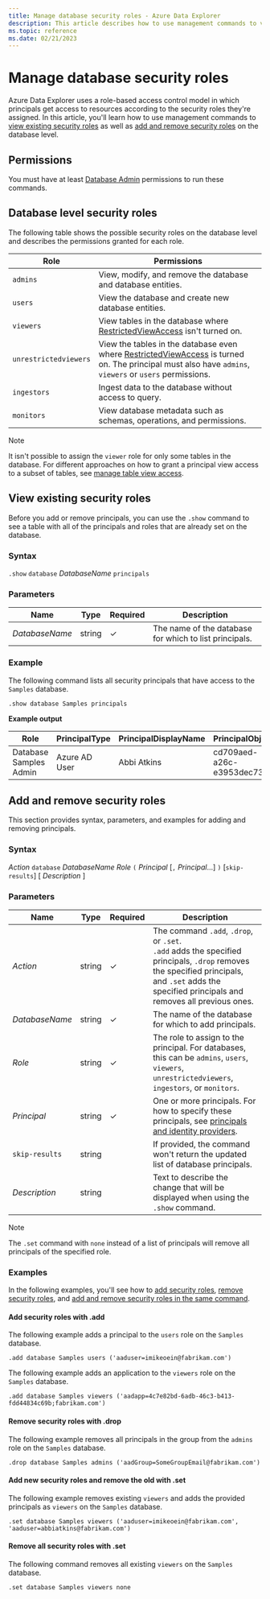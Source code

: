 ```yaml
---
title: Manage database security roles - Azure Data Explorer
description: This article describes how to use management commands to view, add, and remove security roles on the database level in Azure Data Explorer.
ms.topic: reference
ms.date: 02/21/2023
---
```


# Manage database security roles

Azure Data Explorer uses a role-based access control model in which principals get access to resources according to the security roles they're assigned. In this article, you'll learn how to use management commands to [view existing security roles](#view-existing-security-roles) as well as [add and remove security roles](#add-and-remove-security-roles) on the database level.

## Permissions

You must have at least [Database Admin](access-control/role-based-access-control.md) permissions to run these commands.

## Database level security roles

The following table shows the possible security roles on the database level and describes the permissions granted for each role.

|Role|Permissions|
|--|--|
|`admins` | View, modify, and remove the database and database entities.|
|`users` | View the database and create new database entities.|
|`viewers` | View tables in the database where [RestrictedViewAccess](restrictedviewaccesspolicy.md) isn't turned on.|
|`unrestrictedviewers`| View the tables in the database even where [RestrictedViewAccess](restrictedviewaccesspolicy.md) is turned on. The principal must also have `admins`, `viewers` or `users` permissions. |
|`ingestors` | Ingest data to the database without access to query. |
|`monitors` | View database metadata such as schemas, operations, and permissions.|

> [!NOTE]
> It isn't possible to assign the `viewer` role for only some tables in the database. For different approaches on how to grant a principal view access to a subset of tables, see [manage table view access](manage-table-view-access.md).

## View existing security roles

Before you add or remove principals, you can use the `.show` command to see a table with all of the principals and roles that are already set on the database.

### Syntax

`.show` `database` *DatabaseName* `principals`

### Parameters

|Name|Type|Required|Description|
|--|--|--|--|
| *DatabaseName* | string | &check; | The name of the database for which to list principals.|

### Example

The following command lists all security principals that have access to the `Samples` database.

```kusto
.show database Samples principals
```

**Example output**

|Role |PrincipalType |PrincipalDisplayName |PrincipalObjectId |PrincipalFQN|
|---|---|---|---|---|
|Database Samples Admin |Azure AD User |Abbi Atkins |cd709aed-a26c-e3953dec735e |aaduser=abbiatkins@fabrikam.com|

## Add and remove security roles

This section provides syntax, parameters, and examples for adding and removing principals.

### Syntax

*Action* `database` *DatabaseName* *Role* `(` *Principal* [`,` *Principal*...] `)` [`skip-results`] [ *Description* ]

### Parameters

|Name|Type|Required|Description|
|--|--|--|--|
| *Action* | string | &check; | The command `.add`, `.drop`, or `.set`.<br/>`.add` adds the specified principals, `.drop` removes the specified principals, and `.set` adds the specified principals and removes all previous ones.|
| *DatabaseName* | string | &check; | The name of the database for which to add principals.|
| *Role* | string | &check; | The role to assign to the principal. For databases, this can be `admins`, `users`, `viewers`, `unrestrictedviewers`, `ingestors`, or `monitors`.|
| *Principal* | string | &check; | One or more principals. For how to specify these principals, see [principals and identity providers](/azure/data-explorer/kusto/management/access-control/referencing-security-principals#examples-for-azure-ad-principals).|
| `skip-results` | string | | If provided, the command won't return the updated list of database principals.|
| *Description* | string | | Text to describe the change that will be displayed when using the `.show` command.|

> [!NOTE]
> The `.set` command with `none` instead of a list of principals will remove all principals of the specified role.

### Examples

In the following examples, you'll see how to [add security roles](#add-security-roles-with-add), [remove security roles](#remove-security-roles-with-drop), and [add and remove security roles in the same command](#add-new-security-roles-and-remove-the-old-with-set).

#### Add security roles with .add

The following example adds a principal to the `users` role on the `Samples` database.

```kusto
.add database Samples users ('aaduser=imikeoein@fabrikam.com')
```

The following example adds an application to the `viewers` role on the `Samples` database.

```kusto
.add database Samples viewers ('aadapp=4c7e82bd-6adb-46c3-b413-fdd44834c69b;fabrikam.com')
```

#### Remove security roles with .drop

The following example removes all principals in the group from the `admins` role on the `Samples` database.

```kusto
.drop database Samples admins ('aadGroup=SomeGroupEmail@fabrikam.com')
```

#### Add new security roles and remove the old with .set

The following example removes existing `viewers` and adds the provided principals as `viewers` on the `Samples` database.

```kusto
.set database Samples viewers ('aaduser=imikeoein@fabrikam.com', 'aaduser=abbiatkins@fabrikam.com')
```

#### Remove all security roles with .set

The following command removes all existing `viewers` on the `Samples` database.

```kusto
.set database Samples viewers none
```
